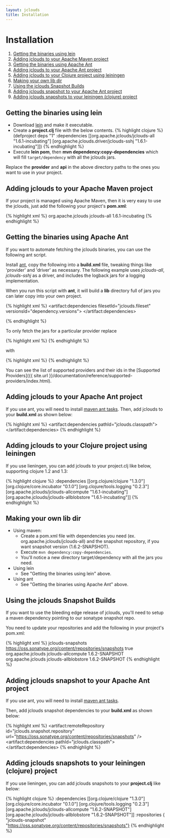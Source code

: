 ```yaml
---
layout: jclouds
title: Installation
---
```

# Installation
1. [Getting the binaries using lein](#lein)
1. [Adding jclouds to your Apache Maven project](#maven)
1. [Getting the binaries using Apache Ant](#ant)
1. [Adding jclouds to your Apache Ant project](#ant-project)
1. [Adding jclouds to your Clojure project using leiningen](#clojure-project)
1. [Making your own lib dir](#lib)
1. [Using the jclouds Snapshot Builds](#snapshot)
1. [Adding jclouds snapshot to your Apache Ant project](#snapshot-ant)
1. [Adding jclouds snapshots to your leiningen (clojure) project](#snapshot-lein)

## <a id="lein"></a>Getting the binaries using lein

  * Download [lein](https://github.com/technomancy/leiningen/raw/stable/bin/lein) and make it executable.
  * Create a __project.clj__ file with the below contents.
{% highlight clojure %}
(defproject deps "1" :dependencies [[org.apache.jclouds/jclouds-all "1.6.1-incubating"] [org.apache.jclouds.driver/jclouds-sshj "1.6.1-incubating"]])
{% endhighlight %}
  * Execute __lein pom__, then __mvn dependency:copy-dependencies__ which will fill `target/dependency` with all the jclouds jars.

Replace the __provider__ and __api__ in the above directory paths to the ones you want to use in your project.

## <a id="maven"></a>Adding jclouds to your Apache Maven project

If your project is managed using Apache Maven, then it is very easy to use the jclouds, just add
the following your project's __pom.xml__:

{% highlight xml %}
<dependencies>
  <dependency>
    <groupId>org.apache.jclouds</groupId>
    <artifactId>jclouds-all</artifactId>
    <version>1.6.1-incubating</version>
  </dependency>
</dependencies>
{% endhighlight %}

## <a id="ant"></a>Getting the binaries using Apache Ant

If you want to automate fetching the jclouds binaries, you can use the following ant script.

Install [ant](http://ant.apache.org/), copy the following into a __build.xml__ file, tweaking things like 'provider' and 'driver' as necessary. The following example uses *jclouds-all*, *jclouds-sshj* as a driver, and includes the logback jars for a logging implementation.

When you run this script with __ant__, it will build a __lib__ directory full of jars you can later copy into your own project.

{% highlight xml %}
<project default="sync-lib" xmlns:artifact="urn:maven-artifact-ant" >
  <target name="sync-lib" depends="initmvn">
    <delete dir="lib" />
    <mkdir dir="lib" />
    <artifact:dependencies filesetId="jclouds.fileset" versionsId="dependency.versions">
      <dependency groupId="org.apache.jclouds" artifactId="jclouds-all" version="1.6.1-incubating" />
      <dependency groupId="org.apache.jclouds.driver" artifactId="jclouds-sshj" version="1.6.1-incubating" />
      <dependency groupId="ch.qos.logback" artifactId="logback-classic" version="[1.0.9,)" />
    </artifact:dependencies>
    <copy todir="lib" verbose="true">
      <fileset refid="jclouds.fileset"/>
      <mapper type="flatten" />
    </copy>
  </target>
  
  <get src="http://search.maven.org/remotecontent?filepath=org/apache/maven/maven-ant-tasks/2.1.3/maven-ant-tasks-2.1.3.jar" dest="maven-ant-tasks.jar"/>
  
  <target name="initmvn">
    <path id="maven-ant-tasks.classpath" path="maven-ant-tasks.jar"/>
    <typedef resource="org/apache/maven/artifact/ant/antlib.xml"
             uri="urn:maven-artifact-ant"
             classpathref="maven-ant-tasks.classpath"/>
  </target>
</project>
{% endhighlight %}

To only fetch the jars for a particular provider replace

{% highlight xml %}
      <dependency groupId="org.apache.jclouds" artifactId="jclouds-all" version="1.6.1-incubating" />
{% endhighlight %}

with

{% highlight xml %}
      <dependency groupId="org.apache.jclouds.provider" artifactId="the-provider-id" version="1.6.1-incubating" />
{% endhighlight %}

You can see the list of supported providers and their ids in the [Supported Providers]({{ site.url }}/documentation/reference/supported-providers/index.html).

## <a id="ant-project"></a>Adding jclouds to your Apache Ant project

If you use ant, you will need to install [maven ant tasks](http://maven.apache.org/ant-tasks/index.html).
Then, add jclouds to your __build.xml__ as shown below:

{% highlight xml %}
<artifact:dependencies pathId="jclouds.classpath">
  <dependency groupId="org.apache.jclouds" 
              artifactId="jclouds-allcompute"
              version="1.6.1-incubating" />
  <dependency groupId="org.apache.jclouds"
              artifactId="jclouds-allblobstore"
              version="1.6.1-incubating" />
</artifact:dependencies>
{% endhighlight %}

## <a id="clojure-project"></a>Adding jclouds to your Clojure project using leiningen

If you use lieningen, you can add jclouds to your project.clj like below, supporting clojure 1.2 and 1.3:

{% highlight clojure %}
:dependencies [[org.clojure/clojure "1.3.0"]
               [org.clojure/core.incubator "0.1.0"]
               [org.clojure/tools.logging "0.2.3"]
               [org.apache.jclouds/jclouds-allcompute "1.6.1-incubating"]
               [org.apache.jclouds/jclouds-allblobstore "1.6.1-incubating"]]
{% endhighlight %}

## <a id="lib"></a>Making your own lib dir
  * Using maven:
    * Create a pom.xml file with dependencies you need (ex. org.apache.jclouds/jclouds-all) and the snapshot repository, if you want snapshot version (1.6.2-SNAPSHOT).
    * Execute `mvn dependency:copy-dependencies`.
    * You'll notice a new directory target/dependency with all the jars you need.
  * Using lein
    * See "Getting the binaries using lein" above.
  * Using ant
    * See "Getting the binaries using Apache Ant" above.

## <a id="snapshot"></a>Using the jclouds Snapshot Builds

If you want to use the bleeding edge release of jclouds, you'll need to setup a maven dependency pointing to our sonatype snapshot repo.

You need to update your repositories and add the following in your project's pom.xml:

{% highlight xml %}
<repositories>
  <repository>
    <id>jclouds-snapshots</id>
    <url>https://oss.sonatype.org/content/repositories/snapshots</url>
    <snapshots>
      <enabled>true</enabled>
    </snapshots>
  </repository>
</repositories>
<dependencies>
  <dependency>
    <groupId>org.apache.jclouds</groupId>
    <artifactId>jclouds-allcompute</artifactId>
    <version>1.6.2-SNAPSHOT</version>
  </dependency>
  <dependency>
    <groupId>org.apache.jclouds</groupId>
    <artifactId>jclouds-allblobstore</artifactId>
    <version>1.6.2-SNAPSHOT</version>
  </dependency>
</dependencies>
{% endhighlight %}

## <a id="snapshot-ant"></a>Adding jclouds snapshot to your Apache Ant project

If you use ant, you will need to install [maven ant tasks](http://maven.apache.org/ant-tasks/index.html).

Then, add jclouds snapshot dependencies to your __build.xml__ as shown below:

{% highlight xml %}
<artifact:remoteRepository id="jclouds.snapshot.repository"
                           url="https://oss.sonatype.org/content/repositories/snapshots" />
<artifact:dependencies pathId="jclouds.classpath">
  <dependency groupId="org.apache.jclouds"
              artifactId="jclouds-allcompute"
              version="1.6.2-SNAPSHOT" />
  <dependency groupId="org.apache.jclouds"
              artifactId="jclouds-allblobstore"
              version="1.6.2-SNAPSHOT" />
  <remoteRepository refid="jclouds.snapshot.repository" />
</artifact:dependencies>
{% endhighlight %}

## <a id="snapshot-lein"></a>Adding jclouds snapshots to your leiningen (clojure) project

If you use lieningen, you can add jclouds snapshots to your __project.clj__ like below:

{% highlight clojure %}
  :dependencies [[org.clojure/clojure "1.3.0"]
                 [org.clojure/core.incubator "0.1.0"]
                 [org.clojure/tools.logging "0.2.3"]
                 [org.apache.jclouds/jclouds-allcompute "1.6.2-SNAPSHOT"]
                 [org.apache.jclouds/jclouds-allblobstore "1.6.2-SNAPSHOT"]]
  :repositories { "jclouds-snapshot" "https://oss.sonatype.org/content/repositories/snapshots"}
{% endhighlight %}
